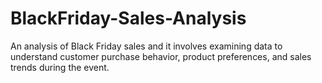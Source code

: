 # BlackFriday-Sales-Analysis
An analysis of Black Friday sales and it involves examining data to understand customer purchase behavior, product preferences, and sales trends during the event. 
